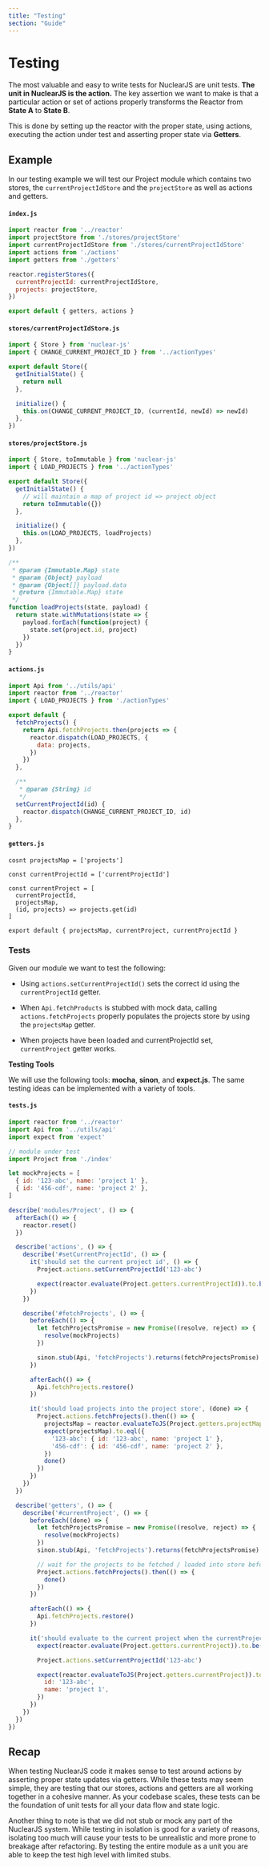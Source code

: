 ```yaml
---
title: "Testing"
section: "Guide"
---
```


# Testing

The most valuable and easy to write tests for NuclearJS are unit tests.  **The unit in NuclearJS is the action.** The key assertion we want to make
is that a particular action or set of actions properly transforms the Reactor from **State A** to **State B**.

This is done by setting up the reactor with the proper state, using actions, executing the action under test and asserting proper state via **Getters**.

## Example

In our testing example we will test our Project module which contains two stores, the `currentProjectIdStore` and the `projectStore` as well as
actions and getters.

#### `index.js`

```javascript
import reactor from '../reactor'
import projectStore from './stores/projectStore'
import currentProjectIdStore from './stores/currentProjectIdStore'
import actions from './actions'
import getters from './getters'

reactor.registerStores({
  currentProjectId: currentProjectIdStore,
  projects: projectStore,
})

export default { getters, actions }
```

#### `stores/currentProjectIdStore.js`

```javascript
import { Store } from 'nuclear-js'
import { CHANGE_CURRENT_PROJECT_ID } from '../actionTypes'

export default Store({
  getInitialState() {
    return null
  },

  initialize() {
    this.on(CHANGE_CURRENT_PROJECT_ID, (currentId, newId) => newId)
  },
})
```

#### `stores/projectStore.js`

```javascript
import { Store, toImmutable } from 'nuclear-js'
import { LOAD_PROJECTS } from '../actionTypes'

export default Store({
  getInitialState() {
    // will maintain a map of project id => project object
    return toImmutable({})
  },

  initialize() {
    this.on(LOAD_PROJECTS, loadProjects)
  },
})

/**
 * @param {Immutable.Map} state
 * @param {Object} payload
 * @param {Object[]} payload.data
 * @return {Immutable.Map} state
 */
function loadProjects(state, payload) {
  return state.withMutations(state => {
    payload.forEach(function(project) {
      state.set(project.id, project)
    })
  })
}
```

#### `actions.js`

```javascript
import Api from '../utils/api'
import reactor from '../reactor'
import { LOAD_PROJECTS } from './actionTypes'

export default {
  fetchProjects() {
    return Api.fetchProjects.then(projects => {
      reactor.dispatch(LOAD_PROJECTS, {
        data: projects,
      })
    })
  },

  /**
   * @param {String} id
   */
  setCurrentProjectId(id) {
    reactor.dispatch(CHANGE_CURRENT_PROJECT_ID, id)
  },
}
```

#### `getters.js`

```
cosnt projectsMap = ['projects']

const currentProjectId = ['currentProjectId']

const currentProject = [
  currentProjectId,
  projectsMap,
  (id, projects) => projects.get(id)
]

export default { projectsMap, currentProject, currentProjectId }
```

### Tests

Given our module we want to test the following:

- Using `actions.setCurrentProjectId()` sets the correct id using the `currentProjectId` getter.

- When `Api.fetchProducts` is stubbed with mock data, calling `actions.fetchProjects` properly populates
  the projects store by using the `projectsMap` getter.

- When projects have been loaded and currentProjectId set, `currentProject` getter works.

**Testing Tools**

We will use the following tools: **mocha**, **sinon**, and **expect.js**.  The same testing ideas can be implemented with a variety of tools.

#### `tests.js`

```javascript
import reactor from '../reactor'
import Api from '../utils/api'
import expect from 'expect'

// module under test
import Project from './index'

let mockProjects = [
  { id: '123-abc', name: 'project 1' },
  { id: '456-cdf', name: 'project 2' },
]

describe('modules/Project', () => {
  afterEach(() => {
    reactor.reset()
  })

  describe('actions', () => {
    describe('#setCurrentProjectId', () => {
      it('should set the current project id', () => {
        Project.actions.setCurrentProjectId('123-abc')

        expect(reactor.evaluate(Project.getters.currentProjectId)).to.be('123-abc')
      })
    })

    describe('#fetchProjects', () => {
      beforeEach(() => {
        let fetchProjectsPromise = new Promise((resolve, reject) => {
          resolve(mockProjects)
        })

        sinon.stub(Api, 'fetchProjects').returns(fetchProjectsPromise)
      })

      afterEach(() => {
        Api.fetchProjects.restore()
      })

      it('should load projects into the project store', (done) => {
        Project.actions.fetchProjects().then(() => {
          projectsMap = reactor.evaluateToJS(Project.getters.projectMap)
          expect(projectsMap).to.eql({
            '123-abc': { id: '123-abc', name: 'project 1' },
            '456-cdf': { id: '456-cdf', name: 'project 2' },
          })
          done()
        })
      })
    })
  })

  describe('getters', () => {
    describe('#currentProject', () => {
      beforeEach((done) => {
        let fetchProjectsPromise = new Promise((resolve, reject) => {
          resolve(mockProjects)
        })
        sinon.stub(Api, 'fetchProjects').returns(fetchProjectsPromise)

        // wait for the projects to be fetched / loaded into store before test
        Project.actions.fetchProjects().then(() => {
          done()
        })
      })

      afterEach(() => {
        Api.fetchProjects.restore()
      })

      it('should evaluate to the current project when the currentProjectId is set', () => {
        expect(reactor.evaluate(Project.getters.currentProject)).to.be(undefined)

        Project.actions.setCurrentProjectId('123-abc')

        expect(reactor.evaluateToJS(Project.getters.currentProject)).to.eql({
          id: '123-abc',
          name: 'project 1',
        })
      })
    })
  })
})
```

## Recap

When testing NuclearJS code it makes sense to test around actions by asserting proper state updates via getters.  While these tests may seem simple, they are
testing that our stores, actions and getters are all working together in a cohesive manner.  As your codebase scales, these tests can be the foundation of unit tests
for all your data flow and state logic.

Another thing to note is that we did not stub or mock any part of the NuclearJS system.  While testing in isolation is good for a variety of reasons,
isolating too much will cause your tests to be unrealistic and more prone to breakage after refactoring.  By testing the entire module as a unit
you are able to keep the test high level with limited stubs.
